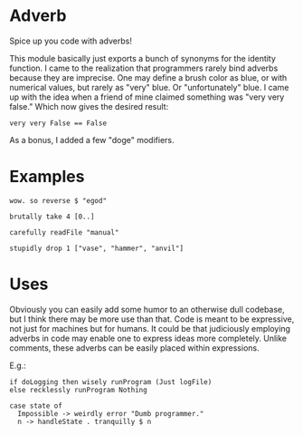 Adverb
======

Spice up you code with adverbs!

This module basically just exports a bunch of synonyms for the identity
function. I came to the realization that programmers rarely bind adverbs
because they are imprecise. One may define a brush color as blue, or
with numerical values, but rarely as "very" blue. Or "unfortunately"
blue. I came up with the idea when a friend of mine claimed something
was "very very false." Which now gives the desired result:

```
very very False == False
```

As a bonus, I added a few "doge" modifiers.

Examples
========

```
wow. so reverse $ "egod"
```

```
brutally take 4 [0..]
```

```
carefully readFile "manual"
```

```
stupidly drop 1 ["vase", "hammer", "anvil"]
```

Uses
====

Obviously you can easily add some humor to an otherwise dull codebase,
but I think there may be more use than that. Code is meant to be
expressive, not just for machines but for humans. It could be that
judiciously employing adverbs in code may enable one to express ideas
more completely. Unlike comments, these adverbs can be easily placed
within expressions.

E.g.:

```
if doLogging then wisely runProgram (Just logFile)
else recklessly runProgram Nothing
```

```
case state of
  Impossible -> weirdly error "Dumb programmer."
  n -> handleState . tranquilly $ n
```
